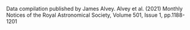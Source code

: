 Data compilation published by James Alvey.
Alvey et al. (2021) Monthly Notices of the Royal Astronomical Society, Volume 501, Issue 1, pp.1188-1201
